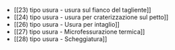- [[23) tipo usura - usura sul fianco del tagliente]]
- [[24) tipo usura - usura per craterizzazione sul petto]]
- [[26) tipo usura - Usura per intaglio]]
- [[27) tipo usura - Microfessurazione termica]]
- [[28) tipo usura - Scheggiatura]]

